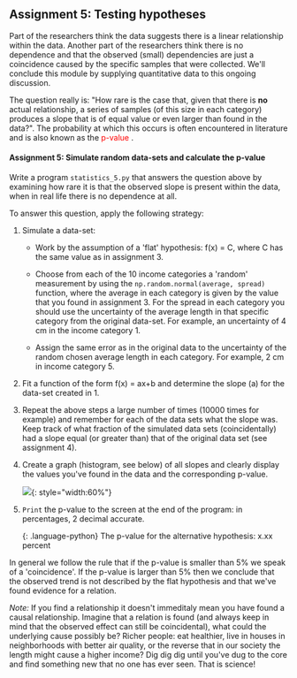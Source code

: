 
## Assignment 5: Testing hypotheses

Part of the researchers think the data suggests there is a linear relationship within the data. Another part of the researchers think there is no dependence and that the observed (small) dependencies are just a coincidence caused by the specific samples that were collected. We'll conclude this module by supplying quantitative data to this ongoing discussion.

The question really is: "How rare is the case that, given that there is <b>no</b> actual relationship, a series of samples (of this size in each category) produces a slope that is of equal value or even larger than found in the data?". The probability at which this occurs is often encountered in literature and is also known as the <font color = 'red'> p-value </font>.

#### Assignment 5: Simulate random data-sets and calculate the p-value

Write a program `statistics_5.py` that answers the question above by examining how rare it is that the observed slope is present within the data, when in real life there is no dependence at all.

To answer this question, apply the following strategy:

   1. Simulate a data-set:

      * Work by the assumption of a 'flat' hypothesis: f(x) = C, where C has the same value as in assignment 3.

      * Choose from each of the 10 income categories a 'random' measurement by using the `np.random.normal(average, spread)` function, where the average in each category is given by the value that you found in assignment 3. For the spread in each category you should use the uncertainty of the average length in that specific category from the original data-set. For example, an uncertainty of 4 cm in the income category 1.

      * Assign the same error as in the original data to the uncertainty of the random chosen average length in each category. For example, 2 cm in income category 5.

   2. Fit a function of the form f(x) = ax+b and determine the slope (a) for the data-set created in 1.

   3. Repeat the above steps a large number of times (10000 times for example) and remember for each of the data sets what the slope was. Keep track of what fraction of the simulated data sets (coincidentally) had a slope equal (or greater than) that of the original data set (see assignment 4).

   4. Create a graph (histogram, see below) of all slopes and clearly display the values you've found in the data and the corresponding p-value.

      ![](/course/modules/statistics/assets/ExamplePvalue.png){: style="width:60%"}

   5. `Print` the p-value to the screen at the end of the program: in percentages, 2 decimal accurate.

      {: .language-python}
         The p-value for the alternative hypothesis: x.xx percent


In general we follow the rule that if the p-value is smaller than 5% we speak of a 'coincidence'. If the p-value is larger than 5% then we conclude that the observed trend is not described by the flat hypothesis and that we've found evidence for a relation.

*Note:* If you find a relationship it doesn't immeditaly mean you have found a causal relationship. Imagine that a relation is found (and always keep in mind that the observed effect can still be coincidental), what could the underlying cause possibly be? Richer people: eat healthier, live in houses in neighborhoods with better air quality, or the reverse that in our society the length might cause a higher income? Dig dig dig until you've dug to the core and find something new that no one has ever seen. That is science!
